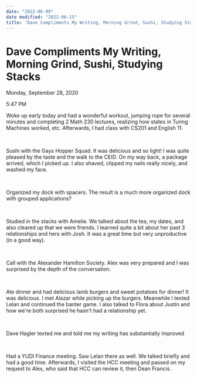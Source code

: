 ```yaml
---
date: "2022-06-09"
date modified: "2022-06-15"
title: 'Dave Compliments My Writing, Morning Grind, Sushi, Studying Stacks'
---
```


# Dave Compliments My Writing, Morning Grind, Sushi, Studying Stacks
Monday, September 28, 2020

5:47 PM

Woke up early today and had a wonderful workout, jumping rope for several minutes and completing 2 Math 230 lectures, realizing how states in Turing Machines worked, etc. Afterwards, I had class with CS201 and English 11.

 

Sushi with the Gays Hopper Squad. It was delicious and so light! I was quite pleased by the taste and the walk to the CEID. On my way back, a package arrived, which I picked up. I also shaved, clipped my nails really nicely, and washed my face.

 

Organized my dock with spacers. The result is a much more organized dock with grouped applications?

 

Studied in the stacks with Amelie. We talked about the tea, my dates, and also cleared up that we were friends. I learned quite a bit about her past 3 relationships and hers with Josh. It was a great time but very unproductive (in a good way).

 

Call with the Alexander Hamilton Society. Alex was very prepared and I was surprised by the depth of the conversation.

 

Ate dinner and had delicious lamb burgers and sweet potatoes for dinner! It was delicious. I met Alazar while picking up the burgers. Meanwhile I texted Lelan and continued the banter game. I also talked to Flora about Justin and how we're both surprised he hasn't had a relationship yet.

 

Dave Hagler texted me and told me my writing has substantially improved

 

Had a YUDI Finance meeting. Saw Lelan there as well. We talked briefly and had a good time. Afterwards, I visited the HCC meeting and passed on my request to Alex, who said that HCC can review it, then Dean Francis.
